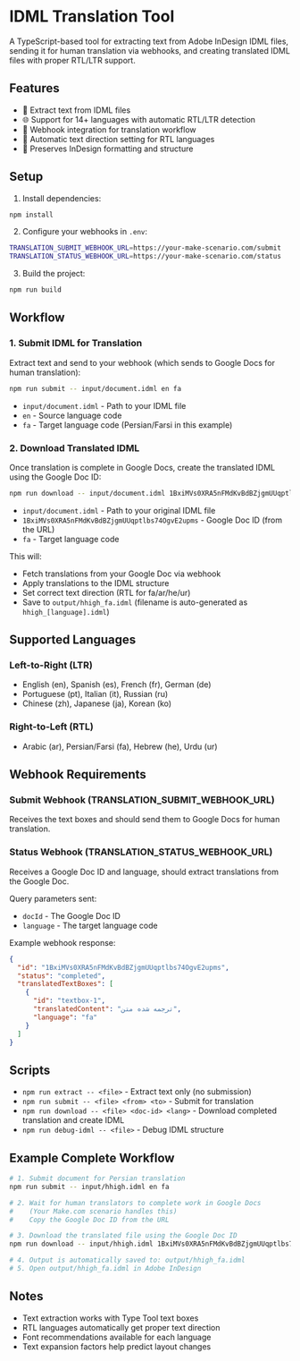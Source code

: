 # IDML Translation Tool

A TypeScript-based tool for extracting text from Adobe InDesign IDML files, sending it for human translation via webhooks, and creating translated IDML files with proper RTL/LTR support.

## Features

- 📄 Extract text from IDML files
- 🌐 Support for 14+ languages with automatic RTL/LTR detection
- 🔄 Webhook integration for translation workflow
- 📝 Automatic text direction setting for RTL languages
- 🎨 Preserves InDesign formatting and structure

## Setup

1. Install dependencies:
```bash
npm install
```

2. Configure your webhooks in `.env`:
```bash
TRANSLATION_SUBMIT_WEBHOOK_URL=https://your-make-scenario.com/submit
TRANSLATION_STATUS_WEBHOOK_URL=https://your-make-scenario.com/status
```

3. Build the project:
```bash
npm run build
```

## Workflow

### 1. Submit IDML for Translation

Extract text and send to your webhook (which sends to Google Docs for human translation):

```bash
npm run submit -- input/document.idml en fa
```

- `input/document.idml` - Path to your IDML file
- `en` - Source language code
- `fa` - Target language code (Persian/Farsi in this example)

### 2. Download Translated IDML

Once translation is complete in Google Docs, create the translated IDML using the Google Doc ID:

```bash
npm run download -- input/document.idml 1BxiMVs0XRA5nFMdKvBdBZjgmUUqptlbs74OgvE2upms fa
```

- `input/document.idml` - Path to your original IDML file
- `1BxiMVs0XRA5nFMdKvBdBZjgmUUqptlbs74OgvE2upms` - Google Doc ID (from the URL)
- `fa` - Target language code

This will:
- Fetch translations from your Google Doc via webhook
- Apply translations to the IDML structure
- Set correct text direction (RTL for fa/ar/he/ur)
- Save to `output/hhigh_fa.idml` (filename is auto-generated as `hhigh_[language].idml`)

## Supported Languages

### Left-to-Right (LTR)
- English (en), Spanish (es), French (fr), German (de)
- Portuguese (pt), Italian (it), Russian (ru)
- Chinese (zh), Japanese (ja), Korean (ko)

### Right-to-Left (RTL)
- Arabic (ar), Persian/Farsi (fa), Hebrew (he), Urdu (ur)

## Webhook Requirements

### Submit Webhook (TRANSLATION_SUBMIT_WEBHOOK_URL)
Receives the text boxes and should send them to Google Docs for human translation.

### Status Webhook (TRANSLATION_STATUS_WEBHOOK_URL)
Receives a Google Doc ID and language, should extract translations from the Google Doc.

Query parameters sent:
- `docId` - The Google Doc ID
- `language` - The target language code

Example webhook response:
```json
{
  "id": "1BxiMVs0XRA5nFMdKvBdBZjgmUUqptlbs74OgvE2upms",
  "status": "completed",
  "translatedTextBoxes": [
    {
      "id": "textbox-1",
      "translatedContent": "ترجمه شده متن",
      "language": "fa"
    }
  ]
}
```

## Scripts

- `npm run extract -- <file>` - Extract text only (no submission)
- `npm run submit -- <file> <from> <to>` - Submit for translation
- `npm run download -- <file> <doc-id> <lang>` - Download completed translation and create IDML
- `npm run debug-idml -- <file>` - Debug IDML structure

## Example Complete Workflow

```bash
# 1. Submit document for Persian translation
npm run submit -- input/hhigh.idml en fa

# 2. Wait for human translators to complete work in Google Docs
#    (Your Make.com scenario handles this)
#    Copy the Google Doc ID from the URL

# 3. Download the translated file using the Google Doc ID
npm run download -- input/hhigh.idml 1BxiMVs0XRA5nFMdKvBdBZjgmUUqptlbs74OgvE2upms fa

# 4. Output is automatically saved to: output/hhigh_fa.idml
# 5. Open output/hhigh_fa.idml in Adobe InDesign
```

## Notes

- Text extraction works with Type Tool text boxes
- RTL languages automatically get proper text direction
- Font recommendations available for each language
- Text expansion factors help predict layout changes
